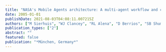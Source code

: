 ```yaml
---
title: "NASA's Mobile Agents architecture: A multi-agent workflow and communication system for planetary exploration. i-SAIRAS 2005"
date: 2005-01-01
publishDate: 2021-08-03T04:08:11.007215Z
authors: ["M Sierhuis", "WJ Clancey", "RL Alena", "D Berrios", "SB Shum", "J Dowding", " ..."]
publication_types: ["2"]
abstract: ""
featured: false
publication: "*München, Germany*"
---
```


